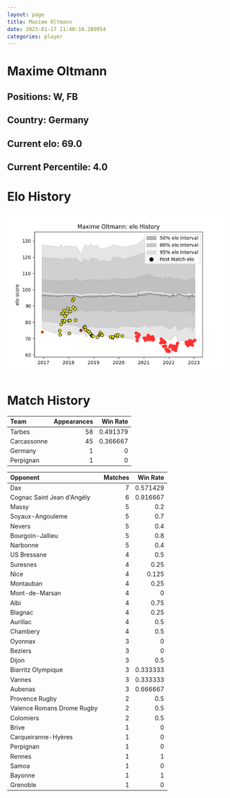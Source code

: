 ```yaml
---  
layout: page  
title: Maxime Oltmann  
date: 2023-01-17 11:40:19.289954  
categories: player  
---
```

# Maxime Oltmann

## Positions: W, FB

## Country: Germany

## Current elo: 69.0

## Current Percentile: 4.0

# Elo History


![elo history](history_MaximeOltmann.png)
# Match History


| Team        |   Appearances |   Win Rate |
|:------------|--------------:|-----------:|
| Tarbes      |            58 |   0.491379 |
| Carcassonne |            45 |   0.366667 |
| Germany     |             1 |   0        |
| Perpignan   |             1 |   0        |

| Opponent                   |   Matches |   Win Rate |
|:---------------------------|----------:|-----------:|
| Dax                        |         7 |   0.571429 |
| Cognac Saint Jean d'Angély |         6 |   0.916667 |
| Massy                      |         5 |   0.2      |
| Soyaux-Angouleme           |         5 |   0.7      |
| Nevers                     |         5 |   0.4      |
| Bourgoin-Jallieu           |         5 |   0.8      |
| Narbonne                   |         5 |   0.4      |
| US Bressane                |         4 |   0.5      |
| Suresnes                   |         4 |   0.25     |
| Nice                       |         4 |   0.125    |
| Montauban                  |         4 |   0.25     |
| Mont-de-Marsan             |         4 |   0        |
| Albi                       |         4 |   0.75     |
| Blagnac                    |         4 |   0.25     |
| Aurillac                   |         4 |   0.5      |
| Chambery                   |         4 |   0.5      |
| Oyonnax                    |         3 |   0        |
| Beziers                    |         3 |   0        |
| Dijon                      |         3 |   0.5      |
| Biarritz Olympique         |         3 |   0.333333 |
| Vannes                     |         3 |   0.333333 |
| Aubenas                    |         3 |   0.666667 |
| Provence Rugby             |         2 |   0.5      |
| Valence Romans Drome Rugby |         2 |   0.5      |
| Colomiers                  |         2 |   0.5      |
| Brive                      |         1 |   0        |
| Carqueiranne-Hyères        |         1 |   0        |
| Perpignan                  |         1 |   0        |
| Rennes                     |         1 |   1        |
| Samoa                      |         1 |   0        |
| Bayonne                    |         1 |   1        |
| Grenoble                   |         1 |   0        |